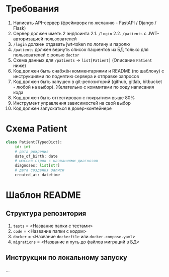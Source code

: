 # Требования

1. Написать API-сервер (фреймворк по желанию - FastAPI / Django / Flask)
2. Сервер должен иметь 2 эндпоинта
  2.1. `/login`
  2.2. `/patients` c JWT-авторизацией пользователей
3. `/login` должен отдавать jwt-token по логину и паролю
4. `/patients` должен вернуть список пациентов из БД только для пользователей с ролью `doctor`
5. Схема данных для `/patients` -> `list[Patient]` (Описание `Patient` ниже)
6. Код должен быть снабжён комментариями и README (по шаблону) с инструкциями по поднятию сервера и отправке запросов
7. Код должен быть запушен в git-репозиторий (github, gitlab, bitbucket - любой на выбор). Желательно с коммитами по ходу написания кода
8. Код должен быть оттестирован с покрытием выше 80%
9. Инструмент управления зависимостей на свой выбор
10. Код должен запускаться в докер-контейнере

# Схема Patient
```python
class Patient(TypedDict):
    id: int
    # дата рождения
    date_of_birth: date
    # массив строк с названиями диагнозов
    diagnoses: list[str]
    # дата создания записи
    created_at: datetime
```

# Шаблон README
## Структура репозитория
1. `tests` = <Название папки с тестами>
2. `code` = <Название папки с кодом>
3. `docker` = <Название `dockerfile` или `docker-compose.yaml`>
4. `migrations` = <Название и путь до файлов миграций в БД>

## Инструкции по локальному запуску
...